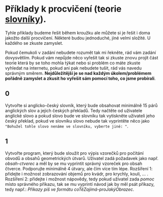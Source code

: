 # Příklady k procvičení (teorie [slovníky](../teorie/10_slovniky.ipynb)).

Tyhle přiklady budeme řešit během kroužku ale můžete si je řešit i doma jakožto další procvičení. Některé budou jednoduché, jíné velmi složité. U každého se zkuste zamyslet.

Pokud čemukoli v zadání nebudete rozumět tak mi řekněte, rád vám zadání dovysvětlím. Pokud vám nepůjde něco vyřešit tak si zkuste znovu projít část teorie která by se toho mohla týkat nebo si problém co máte zkuste vyhledat na internetu, pokud ani pak nebudete tušit, rád vás navedu správným směrem. **Nejdůležitější je se nad každým úkolem/problémem pořádně zamyslet a zkusit ho vyřešit sám pomocí toho, co jsme probírali**.  

## 0
Vytvořte si anglicko-český slovník, který bude obsahovat minimálně 15 párů anglických slov a jejich českých překladů. Tedy načtěte od uživatele anglické slovo a pokud slovo bude ve slovníku tak vytiskněte uživateli jeho český překlad, pokud ve slovníku slovo nebude tak vyprintěte něco jako `"Bohužel tohle slovo nenáme ve slovníku, vyberte jiné: "`.

## 1
Vytvořte program, který bude sloužit pro výpis vzorečků pro počítání obvodů a obsahů geometrických útvarů. Uživatel zadá požadavek jako např. *obsah-ctverec* a měl by se mu vyprintit správný vzoreček pro obsah čtverce. Podporujte minimálně 4 útvary, ale čím více tím lépe. Rozšíření 1: přidejte i možnost zobrazování objemů pro kvádr, pro krychly, kouli, ... . Rozšíření 2: přidejte i možnost nápovědy, tedy pokud uživatel zada *pomoc* místo správného příkazu, tak se mu vyprintí návod jak by měl psát příkazy, tedy např.: *Příkazy piš ve formátu coTěZajímá-proJakýObrazec*. 
